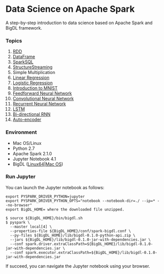 # Data Science on Apache Spark

A step-by-step introduction to data science based on Apache Spark and BigDL framework. 

### Topics
1. [RDD](https://github.com/intel-analytics/BigDL-Tutorials/blob/master/notebooks/spark_basics/RDD.ipynb) 
2. [DataFrame](https://github.com/intel-analytics/BigDL-Tutorials/blob/master/notebooks/spark_basics/DataFrame.ipynb)
3. [SparkSQL](https://github.com/intel-analytics/BigDL-Tutorials/blob/master/notebooks/spark_basics/spark_sql.ipynb)
4. [StructureStreaming](https://github.com/intel-analytics/BigDL-Tutorials/blob/master/notebooks/spark_basics/structured_streaming.ipynb)
5. Simple Multiplication
6. [Linear Regression](https://github.com/intel-analytics/BigDL-Tutorials/blob/master/notebooks/neural_networks/linear_regression.ipynb)
7. [Logistic Regression](https://github.com/intel-analytics/BigDL-Tutorials/blob/master/notebooks/neural_networks/logistic_regression.ipynb)
8. [Introduction to MNIST](https://github.com/intel-analytics/BigDL-Tutorials/blob/master/notebooks/neural_networks/introduction_to_mnist.ipynb)
9. [Feedforward Neural Network](https://github.com/intel-analytics/BigDL-Tutorials/blob/master/notebooks/neural_networks/deep_feed_forward_neural_network.ipynb)
10. [Convolutional Neural Network](https://github.com/intel-analytics/BigDL-Tutorials/blob/master/notebooks/neural_networks/cnn.ipynb)
11. [Recurrent Neural Network](https://github.com/intel-analytics/BigDL-Tutorials/blob/master/notebooks/neural_networks/rnn.ipynb)
12. [LSTM](https://github.com/intel-analytics/BigDL-Tutorials/blob/master/notebooks/neural_networks/lstm.ipynb)
13. [Bi-directional RNN](https://github.com/intel-analytics/BigDL-Tutorials/blob/master/notebooks/neural_networks/birnn.ipynb)
14. [Auto-encoder](https://github.com/intel-analytics/BigDL-Tutorials/blob/master/notebooks/neural_networks/autoencoder.ipynb)

### Environment

+ Mac OS/Linux
+ Python 2.7
+ Apache Spark 2.1.0
+ Jupyter Notebook 4.1
+ BigDL ([Linux64](https://repo1.maven.org/maven2/com/intel/analytics/bigdl/dist-spark-2.1.0-scala-2.11.8-linux64/0.1.0/dist-spark-2.1.0-scala-2.11.8-linux64-0.1.0-dist.zip)|[Mac OS](https://repo1.maven.org/maven2/com/intel/analytics/bigdl/dist-spark-2.1.0-scala-2.11.8-mac/0.1.0/dist-spark-2.1.0-scala-2.11.8-mac-0.1.0-dist.zip))

### Run Jupyter
You can launch the Jupyter notebook as follows:

```
export PYSPARK_DRIVER_PYTHON=jupyter
export PYSPARK_DRIVER_PYTHON_OPTS="notebook --notebook-dir=./ --ip=* --no-browser"
export BigDL_HOME= where the downloaded file unzipped.
```
```
$ source ${BigDL_HOME}/bin/bigdl.sh
$ pyspark \
  --master local[4] \
  --properties-file ${BigDL_HOME}/conf/spark-bigdl.conf \
  --py-files ${BigDL_HOME}/lib/bigdl-0.1.0-python-api.zip \
  --jars ${BigDL_HOME}/lib/bigdl-0.1.0-jar-with-dependencies.jar \
  --conf spark.driver.extraClassPath=${BigDL_HOME}/lib/bigdl-0.1.0-jar-with-dependencies.jar \
  --conf spark.executor.extraClassPath=${BigDL_HOME}/lib/bigdl-0.1.0-jar-with-dependencies.jar
```
If succeed, you can navigate the Jupyter notebook using your browser.
